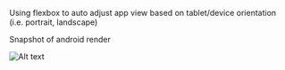 Using flexbox to auto adjust app view based on tablet/device orientation (i.e. portrait, landscape)

Snapshot of android render

![Alt text](tabletflex.pngf?raw=true "snapshot of ios and android views")

